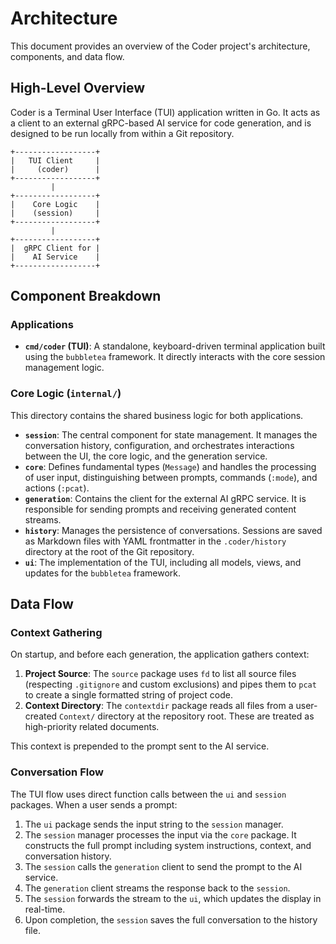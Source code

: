 # Architecture

This document provides an overview of the Coder project's architecture, components, and data flow.

## High-Level Overview

Coder is a Terminal User Interface (TUI) application written in Go. It acts as a client to an external gRPC-based AI service for code generation, and is designed to be run locally from within a Git repository.

```
+------------------+
|   TUI Client     |
|     (coder)      |
+------------------+
         |
+------------------+
|    Core Logic    |
|    (session)     |
+------------------+
         |
+------------------+
|  gRPC Client for |
|    AI Service    |
+------------------+
```

## Component Breakdown

### Applications

-   **`cmd/coder` (TUI)**: A standalone, keyboard-driven terminal application built using the `bubbletea` framework. It directly interacts with the core session management logic.

### Core Logic (`internal/`)

This directory contains the shared business logic for both applications.

-   **`session`**: The central component for state management. It manages the conversation history, configuration, and orchestrates interactions between the UI, the core logic, and the generation service.
-   **`core`**: Defines fundamental types (`Message`) and handles the processing of user input, distinguishing between prompts, commands (`:mode`), and actions (`:pcat`).
-   **`generation`**: Contains the client for the external AI gRPC service. It is responsible for sending prompts and receiving generated content streams.
-   **`history`**: Manages the persistence of conversations. Sessions are saved as Markdown files with YAML frontmatter in the `.coder/history` directory at the root of the Git repository.
-   **`ui`**: The implementation of the TUI, including all models, views, and updates for the `bubbletea` framework.

## Data Flow

### Context Gathering

On startup, and before each generation, the application gathers context:

1.  **Project Source**: The `source` package uses `fd` to list all source files (respecting `.gitignore` and custom exclusions) and pipes them to `pcat` to create a single formatted string of project code.
2.  **Context Directory**: The `contextdir` package reads all files from a user-created `Context/` directory at the repository root. These are treated as high-priority related documents.

This context is prepended to the prompt sent to the AI service.

### Conversation Flow

The TUI flow uses direct function calls between the `ui` and `session` packages. When a user sends a prompt:
1. The `ui` package sends the input string to the `session` manager.
2. The `session` manager processes the input via the `core` package. It constructs the full prompt including system instructions, context, and conversation history.
3. The `session` calls the `generation` client to send the prompt to the AI service.
4. The `generation` client streams the response back to the `session`.
5. The `session` forwards the stream to the `ui`, which updates the display in real-time.
6. Upon completion, the `session` saves the full conversation to the history file.

